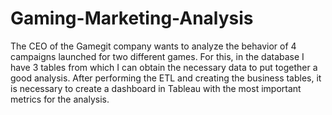# Gaming-Marketing-Analysis

The CEO of the Gamegit company wants to analyze the behavior of 4 campaigns launched for two different games.
For this, in the database I have 3 tables from which I can obtain the necessary data to put together a good analysis. After performing the ETL and creating the business tables, it is necessary to create a dashboard in Tableau with the most important metrics for the analysis.
